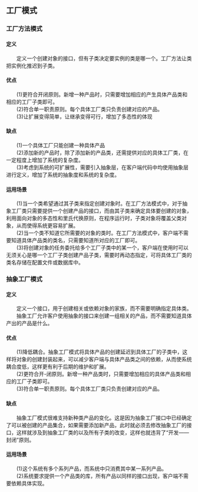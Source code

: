 ## 工厂模式
### 工厂方法模式
#### 定义
&emsp;&emsp;定义一个创建对象的接口，但有子类决定要实例的类是哪一个。工厂方法让类把实例化推迟到子类。
#### 优点
&emsp;&emsp;(1)更符合开闭原则。新增一种产品时，只需要增加相应的产生具体产品类和相应的工厂子类即可。  
&emsp;&emsp;(2)符合单一职责原则。每个具体工厂类只负责创建对应的产品。  
&emsp;&emsp;(3)让扩展变得简单，让继承变得可行，增加了多态性的体现
#### 缺点
&emsp;&emsp;(1)一个具体工厂只能创建一种具体产品  
&emsp;&emsp;(2)添加新的产品时，除了添加新的产品类，还需提供对应的具体工厂类，在一定程度上增加了系统的复杂度。  
&emsp;&emsp;(3)考虑到系统的可扩展性，需要引入抽象层，在客户端代码中均使用抽象层进行定义，增加了系统的抽象度和系统的复杂度。
#### 运用场景
&emsp;&emsp;(1)当一个类希望通过其子类来指定创建对象时。在工厂方法模式中，对于抽象工厂类只需要提供一个创建产品的接口，而由其子类来确定具体要创建的对象，利用面向对象的多态性和里氏代换原则，在程序运行时，子类对象将覆盖父类对象，从而使得系统更容易扩展。  
&emsp;&emsp;(2)当一个类不知道它所需要的对象的类时。在工厂方法模式中，客户端不需要知道具体产品类的类名，只需要知道所对应的工厂即可。  
&emsp;&emsp;(3)将创建对象的任务委托给多个工厂子类中的某一个，客户端在使用时可以无须关心是哪一个工厂子类创建产品子类，需要时再动态指定，可将具体工厂类的类名存储在配置文件或数据库中。
### 抽象工厂模式
#### 定义
&emsp;&emsp;定义一个接口，用于创建相关或依赖对象的家族，而不需要明确指定具体类。  
&emsp;&emsp;抽象工厂允许客户使用抽象的接口来创建一组相关的产品，而不需要知道具体产出的产品是什么。
#### 优点
&emsp;&emsp;(1)降低耦合。抽象工厂模式将具体产品的创建延迟到具体工厂的子类中，这样将对象的创建封装起来，可以减少客户端与具体产品类之间的依赖，从而使系统耦合度低，这样更有利于后期的维护和扩展。  
&emsp;&emsp;(2)更符合开-闭原则。新增一种产品类时，只需要增加相应的具体产品类和相应的工厂子类即可。  
&emsp;&emsp;(3)符合单一职责原则。每个具体工厂类只负责创建对应的产品。  
#### 缺点
&emsp;&emsp;抽象工厂模式很难支持新种类产品的变化。这是因为抽象工厂接口中已经确定了可以被创建的产品集合，如果需要添加新产品，此时就必须去修改抽象工厂的接口，这样就涉及到抽象工厂类的以及所有子类的改变，这样也就违背了“开发——封闭”原则。
#### 运用场景
&emsp;&emsp;(1)这个系统有多个系列产品，而系统中只消费其中某一系列产品。  
&emsp;&emsp;(2)系统要求提供一个产品类的库，所有产品以同样的接口出现，客户端不需要依赖具体实现。